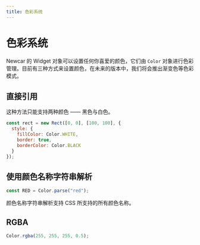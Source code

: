 ```yaml
---
title: 色彩系统
---
```


# 色彩系统

Newcar 的 Widget 对象可以设置任何你喜爱的颜色，它们由 `Color` 对象进行色彩管理。目前有三种方式来设置颜色，在未来的版本中，我们将会推出渐变色等色彩模式。

## 直接引用

这种方法只能支持两种颜色 —— 黑色与白色。

```javascript
const rect = new Rect([0, 0], [100, 100], {
  style: {
    fillColor: Color.WHITE,
    border: true,
    borderColor: Color.BLACK
  }
});
```

## 使用颜色名称字符串解析

```javascript
const RED = Color.parse("red");
```

颜色名称字符串解析支持 CSS 所支持的所有颜色名称。

## RGBA

```javascript
Color.rgba(255, 255, 255, 0.5);
```

